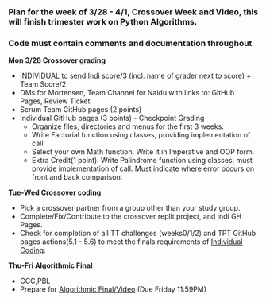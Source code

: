 ### **Plan for the week of 3/28 - 4/1**, Crossover Week and Video, this will finish trimester work on Python Algorithms.

### Code must contain comments and documentation throughout

**Mon 3/28 Crossover grading**
* INDIVIDUAL to send Indi score/3 (incl. name of grader next to score)   + Team Score/2
* DMs for Mortensen, Team Channel for Naidu with links to: GitHub Pages, Review Ticket
* Scrum Team GitHub pages (2 points)  
* Individual GitHub pages (3 points) - Checkpoint Grading 
   * Organize files, directories and menus for the first 3 weeks.
   * Write Factorial function using classes, providing implementation of call.
   * Select your own Math function. Write it in Imperative and OOP form.
   * Extra Credit(1 point).  Write Palindrome function using classes, must provide implementation of call.  Must indicate where error occurs on front and back comparison. 

**Tue-Wed Crossover coding**
* Pick a crossover partner from a group other than your study group.  
* Complete/Fix/Contribute to the crossover replit project, and indi GH Pages. 
* Check for completion of all TT challenges (weeks0/1/2) and TPT GitHub pages actions(5.1 - 5.6) to meet the finals requirements of [Individual Coding](https://poway.instructure.com/courses/112335/assignments/2077246).

**Thu-Fri Algorithmic Final**
* CCC,PBL  
* Prepare for [Algorithmic Final/Video](https://poway.instructure.com/courses/112335/assignments/2077246) (Due Friday 11:59PM)
